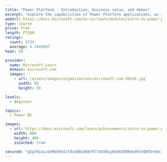 ```yaml
---
title: "Power Platform - Introduction, business value, and demos"
excerpt: "Explore the capabilities of Power Platform applications, as seen in demonstrations and customer case studies."
webUrl: https://docs.microsoft.com/en-us/learn/modules/intro-to-power-platform-mba/
type: course
price: Free
length: PT35M
ratings:
  count: 3734
  average: 4.7445097
heat: 50

provider:
  name: Microsoft Learn
  domain: microsoft.com
  images:
    - url: /assets/images/organizations/microsoft.com-50x50.jpg
      width: 50
      height: 50

levels:
  - Beginner

topics:
  - Power BI

images:
  - url: https://docs.microsoft.com/learn/achievements/intro-to-power-platform-social.png
    width: 800
    height: 400
    isCached: true

secured: "gIg70ioLxshMbh9eIzTdcb0AS4KBrRlT4GV8iyHzb6VDRRUodhCnQWTb+5Hc3xVKZ/Qf7vRgf+uGfAkNbWCVoOWSxjbItVF55JCOfB+6J/aXEC+KHJi/JGyd+6PCRLOp8fCI3NqKVEk78vY/ZOUuGXX2Z0BZmUE3MQ+pNnvO1TCxv+uQzySQrEdEE9OI0pudHyI1GTAa5hYTimzXu2UyfD68Q7UKCen6+mcQMPpMrUoqJ8DxPf9XnOBYrXFmZf5Md0Wn2sagMSuqSpAY+EpZ70hP0urSorpp5aq3yQ7tqJGFFqEQXvvufVMGJzeqy4LUMugqgBU4F9wtqvrGZ8vjkQn5cWExcP7Vw9UhrKL0N5ElN667GwMrv9i9fNxDlNKmCaezePcBi64tPy6xpv4eiAgNJFniu5tLnD5m0tumapM=;NeHpC5qejaefZGsKUnEjKA=="
---
```


